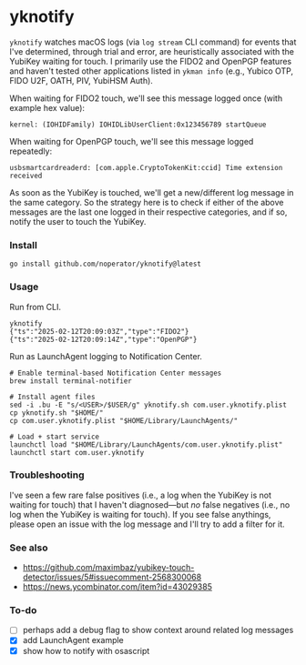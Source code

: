 # yknotify

`yknotify` watches macOS logs (via `log stream` CLI command) for events that I've determined, through trial and error, are heuristically associated with the YubiKey waiting for touch. I primarily use the FIDO2 and OpenPGP features and haven't tested other applications listed in `ykman info` (e.g., Yubico OTP, FIDO U2F, OATH, PIV, YubiHSM Auth).

When waiting for FIDO2 touch, we'll see this message logged once (with example hex value):

```
kernel: (IOHIDFamily) IOHIDLibUserClient:0x123456789 startQueue
```

When waiting for OpenPGP touch, we'll see this message logged repeatedly:

```
usbsmartcardreaderd: [com.apple.CryptoTokenKit:ccid] Time extension received
```

As soon as the YubiKey is touched, we'll get a new/different log message in the same category. So the strategy here is to check if either of the above messages are the last one logged in their respective categories, and if so, notify the user to touch the YubiKey.

### Install

```
go install github.com/noperator/yknotify@latest
```

### Usage

Run from CLI.

```
yknotify
{"ts":"2025-02-12T20:09:03Z","type":"FIDO2"}
{"ts":"2025-02-12T20:09:14Z","type":"OpenPGP"}
```

Run as LaunchAgent logging to Notification Center.

```
# Enable terminal-based Notification Center messages
brew install terminal-notifier

# Install agent files
sed -i .bu -E "s/<USER>/$USER/g" yknotify.sh com.user.yknotify.plist
cp yknotify.sh "$HOME/"
cp com.user.yknotify.plist "$HOME/Library/LaunchAgents/"

# Load + start service
launchctl load "$HOME/Library/LaunchAgents/com.user.yknotify.plist"
launchctl start com.user.yknotify
```

### Troubleshooting

I've seen a few rare false positives (i.e., a log when the YubiKey is not waiting for touch) that I haven't diagnosed—but _no_ false negatives (i.e., no log when the YubiKey is waiting for touch). If you see false anythings, please open an issue with the log message and I'll try to add a filter for it.

### See also

- https://github.com/maximbaz/yubikey-touch-detector/issues/5#issuecomment-2568300068
- https://news.ycombinator.com/item?id=43029385

### To-do

- [ ] perhaps add a debug flag to show context around related log messages
- [x] add LaunchAgent example
- [x] show how to notify with osascript
